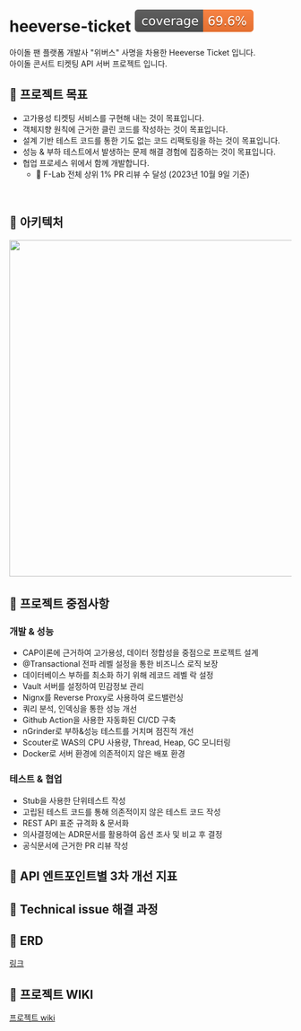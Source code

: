 # heeverse-ticket ![Coverage](.github/badges/jacoco.svg)
아이돌 팬 플랫폼 개발사 "위버스" 사명을 차용한 Heeverse Ticket 입니다.<br>
아이돌 콘서트 티켓팅 API 서버 프로젝트 입니다.

## 🎫 프로젝트 목표

- 고가용성 티켓팅 서비스를 구현해 내는 것이 목표입니다.
- 객체지향 원칙에 근거한 클린 코드를 작성하는 것이 목표입니다.
- 설계 기반 테스트 코드를 통한 기도 없는 코드 리팩토링을 하는 것이 목표입니다.
- 성능 & 부하 테스트에서 발생하는 문제 해결 경험에 집중하는 것이 목표입니다.
- 협업 프로세스 위에서 함께 개발합니다.
    - 📌 F-Lab 전체 상위 1% PR 리뷰 수 달성 (2023년 10월 9일 기준)


<br>

## 🎫 아키텍처


<img src="https://github.com/f-lab-edu/heeverse-ticket/assets/45592236/b4614540-1609-4263-8b96-4135ca219c9e" width="700" height="600"/>

## 🎫 프로젝트 중점사항

### 개발 & 성능

- CAP이론에 근거하여 고가용성, 데이터 정합성을 중점으로 프로젝트 설계
- @Transactional 전파 레벨 설정을 통한 비즈니스 로직 보장
- 데이터베이스 부하를 최소화 하기 위해 레코드 레벨 락 설정
- Vault 서버를 설정하여 민감정보 관리
- Nignx를 Reverse Proxy로 사용하여 로드밸런싱
- 쿼리 분석, 인덱싱을 통한 성능 개선
- Github Action을 사용한 자동화된 CI/CD 구축
- nGrinder로 부하&성능 테스트를 거치며 점진적 개선
- Scouter로 WAS의 CPU 사용량, Thread, Heap, GC 모니터링
- Docker로 서버 환경에 의존적이지 않은 배포 환경

### 테스트 & 협업

- Stub을 사용한 단위테스트 작성
- 고립된 테스트 코드를 통해 의존적이지 않은 테스트 코드 작성
- REST API 표준 규격화 & 문서화
- 의사결정에는 ADR문서를 활용하여 옵션 조사 및 비교 후 결정
- 공식문서에 근거한 PR 리뷰 작성
  

## 🎫 API 엔트포인트별 3차 개선 지표



## 🎫 Technical issue 해결 과정

## 🎫 ERD
[링크](https://www.erdcloud.com/d/apAy7QL9TrN6WsDij)


## 🎫 프로젝트 WIKI
[프로젝트 wiki](https://github.com/f-lab-edu/heeverse-ticket/wiki)

